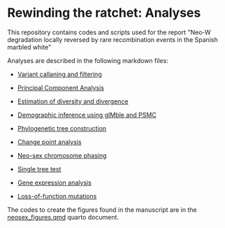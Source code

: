 # Rewinding the ratchet: Analyses

This repository contains codes and scripts used for the report "Neo-W degradation locally reversed by rare recombination events in the Spanish marbled white"

Analyses are described in the following markdown files: 

- [Variant callaning and filtering](variant_calling_and_filtering.md)

- [Principal Component Analysis](PCA.md)

- [Estimation of diversity and divergence](diversity_divergence.md)

- [Demographic inference using gIMble and PSMC](gIMble.md)

- [Phylogenetic tree construction](trees.md)

- [Change point analysis](change_point.md)

- [Neo-sex chromosome phasing](neosex_phasing.md)

- [Single tree test](variant_types.md)

- [Gene expression analysis](gene_expression.md)

- [Loss-of-function mutations](lof.md)


The codes to create the figures found in the manuscript are in the [neosex_figures.qmd](neosex_figures.qmd) quarto document.